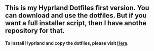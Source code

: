 <h2>This is my Hyprland Dotfiles first version. You can download and use the dotfiles. But if you want a full installer script, then I have anothe repository for that.</h2>

#### To install Hyprland and copy the dotfiles, please visit [Here](https://github.com/me-js-bro/Arch-HyprV1).
